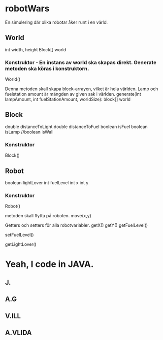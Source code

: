 # robotWars
En simulering där olika robotar åker runt i en värld.

## World
int width, height
Block[] world

### Konstruktor - En instans av world ska skapas direkt. Generate metoden ska köras i konstruktorn.
World()

Denna metoden skall skapa block-arrayen, vilket är hela världen. Lamp och fuelstation amount är mängden av given sak i världen.
generate(int lampAmount, int fuelStationAmount, worldSize): block[] world

## Block
double distanceToLight
double distanceToFuel
boolean isFuel
boolean isLamp
//boolean isWall

### Konstruktor
Block()

## Robot
boolean lightLover
int fuelLevel
int x
int y

### Konstruktor
Robot()

metoden skall flytta på roboten.
move(x,y)

Getters och setters för alla robotvariabler.
getX()
getY()
getFuelLevel()

setFuelLevel()

getLightLover()

# Yeah, I code in JAVA.

## J.
## A.G
## V.ILL
## A.VLIDA



